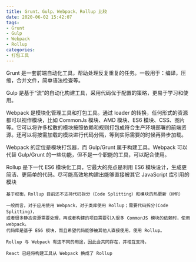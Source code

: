 ```yaml
---
title: Grunt、Gulp、Webpack、Rollup 比较
date: 2020-06-02 15:42:07
tags:
- Grunt
- Gulp
- Webpack
- Rollup
categories:
- 打包工具
---
```

Grunt 是一套前端自动化工具，帮助处理反复重复的任务。一般用于：编译，压缩，合并文件，简单语法检查等。
<!--more-->
Gulp 是基于“流”的自动化构建工具，采用代码优于配置的策略，更易于学习和使用。

Webpack 是模块化管理工具和打包工具。通过 loader 的转换，任何形式的资源都可以视作模块，比如 CommonJs 模块、AMD 模块、ES6 模块、CSS、图片等。它可以将许多松散的模块按照依赖和规则打包成符合生产环境部署的前端资源。还可以将按需加载的模块进行代码分隔，等到实际需要的时候再异步加载。

Webpack 的定位是模块打包器，而 Gulp/Grunt 属于构建工具。Webpack 可以代替 Gulp/Grunt 的一些功能，但不是一个职能的工具，可以配合使用。

Rollup 是下一代 ES6 模块化工具，它最大的亮点是利用 ES6 模块设计，生成更简洁、更简单的代码。尽可能高效地构建出能够直接被其它 JavaScript 库引用的模块
```
基于权衡，Rollup 目前还不支持代码拆分（Code Splitting）和模块的热更新（HMR）

一般而言，对于应用使用 Webpack，对于类库使用 Rollup；需要代码拆分(Code Splitting)，
或者很多静态资源需要处理，再或者构建的项目需要引入很多 CommonJS 模块的依赖时，使用 webpack。
代码库是基于 ES6 模块，而且希望代码能够被其他人直接使用，使用 Rollup。

Rollup 与 Webpack 有这不同的用途，因此会共同存在，并相互支持。

React 已经将构建工具从 Webpack 换成了 Rollup
```